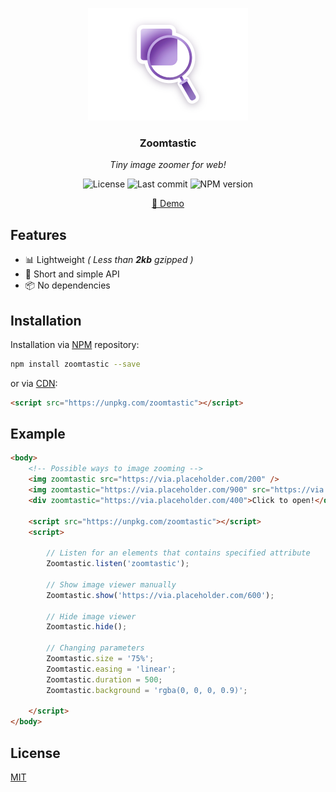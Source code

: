 <p align="center">
	<img src="https://raw.githubusercontent.com/Kirlovon/Zoomtastic/master/assets/logo.png" alt="Zoomtastic Logo" width="256">
</p>

<h3 align="center">Zoomtastic</h3>
<p align="center"><i>Tiny image zoomer for web!</i></p>

<p align="center">
	<img src="https://img.shields.io/github/license/Kirlovon/Zoomtastic.svg" alt="License">
	<img src="https://img.shields.io/github/last-commit/Kirlovon/Zoomtastic.svg" alt="Last commit">
	<img src="https://img.shields.io/npm/v/zoomtastic.svg" alt="NPM version">
</p>

<p align="center">
  <a href="https://kirlovon.github.io/Zoomtastic/">🔎 Demo</a>
</p>

## Features
- 📊 Lightweight _( Less than ***2kb*** gzipped )_
- 🥂 Short and simple API
- 📦 No dependencies

## Installation

Installation via [NPM](https://www.npmjs.com/package/zoomtastic) repository:

```bash
npm install zoomtastic --save
```

or via [CDN](https://unpkg.com/):

```html
<script src="https://unpkg.com/zoomtastic"></script>
```

## Example

```html
<body>
	<!-- Possible ways to image zooming -->
	<img zoomtastic src="https://via.placeholder.com/200" />
	<img zoomtastic="https://via.placeholder.com/900" src="https://via.placeholder.com/300" />
	<div zoomtastic="https://via.placeholder.com/400">Click to open!</div>

	<script src="https://unpkg.com/zoomtastic"></script>
	<script>

		// Listen for an elements that contains specified attribute
		Zoomtastic.listen('zoomtastic');

		// Show image viewer manually
		Zoomtastic.show('https://via.placeholder.com/600');

		// Hide image viewer
		Zoomtastic.hide();

		// Changing parameters
		Zoomtastic.size = '75%';
		Zoomtastic.easing = 'linear';
		Zoomtastic.duration = 500;
		Zoomtastic.background = 'rgba(0, 0, 0, 0.9)';

	</script>
</body>
```

## License

[MIT](https://github.com/Kirlovon/Zoomtastic/blob/master/LICENSE)
